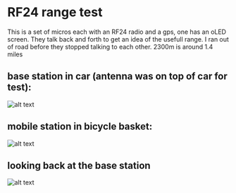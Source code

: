 # RF24 range test

This is a set of micros each with an RF24 radio and a gps, one has an oLED screen.
They talk back and forth to get an idea of the usefull range.
I ran out of road before they stopped talking to each other.
2300m is around 1.4 miles

## base station in car (antenna was on top of car for test):
![alt text](P5080014.JPG)
## mobile station in bicycle basket:
![alt text](P5080011.JPG)
## looking back at the base station
![alt text](P5080009.JPG)
